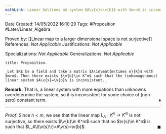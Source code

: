 ```yaml
---
mathLink: Linear $m\times n$ system $A\v{x}=\v{b}$ with $m>n$ is inconsistent for some $\v{b}\in K^m$
---
```


<div class="topSpace"></div>

Date Created: 14/05/2022 16:10:29
Tags: #Proposition #Later/Linear_Algebra

Proved by: [[Linear map to a larger dimensional space is not surjective]]
References: _Not Applicable_
Justifications: _Not Applicable_

Specializations: _Not Applicable_
Generalizations: _Not Applicable_

``` ad-Proposition
title: Proposition.

_Let $K$ be a field and take a matrix $A\in\mat{m\times n}{K}$ with $m>n$. Then there exists $\v{b}\in K^m$ such that the (inhomogeneous) linear system $A\v{x}=\v{b}$ is inconsistent._

```

**Remark.** That is, a linear system with more equations than unknowns overdetermine the system, so it is inconsistent for some choice of (non-zero) constant term.<span style="float:right;">$\blacklozenge$</span>

---

_Proof_. Since $n<m$, we see that the linear map $L_A:K^n\to K^m$ is not surjective, so there exists $\v{b}\in K^m$ such that no $\v{s}\in K^n$ is such that $L_A\l(\v{s}\r)=A\v{s}=\v{b}$.<span style="float:right;">$\blacksquare$</span>
